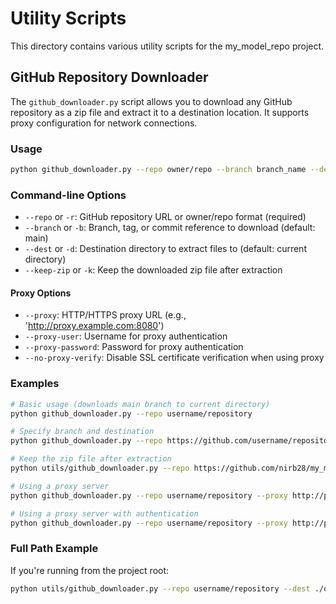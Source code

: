 # Utility Scripts

This directory contains various utility scripts for the my_model_repo project.

## GitHub Repository Downloader

The `github_downloader.py` script allows you to download any GitHub repository as a zip file and extract it to a destination location. It supports proxy configuration for network connections.

### Usage

```bash
python github_downloader.py --repo owner/repo --branch branch_name --dest destination_folder
```

### Command-line Options

- `--repo` or `-r`: GitHub repository URL or owner/repo format (required)
- `--branch` or `-b`: Branch, tag, or commit reference to download (default: main)
- `--dest` or `-d`: Destination directory to extract files to (default: current directory)
- `--keep-zip` or `-k`: Keep the downloaded zip file after extraction

#### Proxy Options

- `--proxy`: HTTP/HTTPS proxy URL (e.g., 'http://proxy.example.com:8080')
- `--proxy-user`: Username for proxy authentication
- `--proxy-password`: Password for proxy authentication
- `--no-proxy-verify`: Disable SSL certificate verification when using proxy

### Examples

```bash
# Basic usage (downloads main branch to current directory)
python github_downloader.py --repo username/repository

# Specify branch and destination
python github_downloader.py --repo https://github.com/username/repository --branch develop --dest ./downloads

# Keep the zip file after extraction
python utils/github_downloader.py --repo https://github.com/nirb28/my_model_repo --keep-zip --dest .

# Using a proxy server
python github_downloader.py --repo username/repository --proxy http://proxy.example.com:8080

# Using a proxy server with authentication
python github_downloader.py --repo username/repository --proxy http://proxy.example.com:8080 --proxy-user myuser --proxy-password mypass

```

### Full Path Example

If you're running from the project root:

```bash
python utils/github_downloader.py --repo username/repository --dest ./downloaded_repos
```
